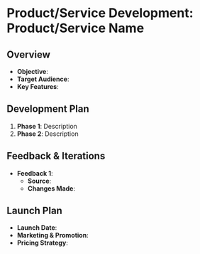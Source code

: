 
# Product/Service Development: Product/Service Name

## Overview
- **Objective**:
- **Target Audience**:
- **Key Features**:

## Development Plan
1. **Phase 1**: Description
2. **Phase 2**: Description

## Feedback & Iterations
- **Feedback 1**:
  - **Source**:
  - **Changes Made**:

## Launch Plan
- **Launch Date**:
- **Marketing & Promotion**:
- **Pricing Strategy**:
